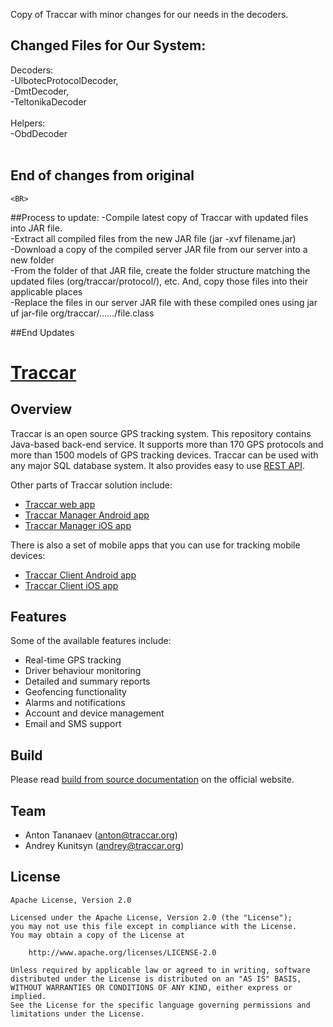 Copy of Traccar with minor changes for our needs in the decoders. 

## Changed Files for Our System: 

Decoders: <BR>
-UlbotecProtocolDecoder, <BR>
-DmtDecoder, <BR>
-TeltonikaDecoder<BR>
<BR>
Helpers: <BR>
-ObdDecoder<BR>
<BR>

## End of changes from original 
    <BR>
##Process to update:
-Compile latest copy of Traccar with updated files into JAR file. 
<BR>
-Extract all compiled files from the new JAR file (jar -xvf filename.jar)
<BR>
-Download a copy of the compiled server JAR file from our server into a new folder
<BR>
-From the folder of that JAR file, create the folder structure matching the updated files (org/traccar/protocol/), etc. And, copy those files into their applicable places
<BR>
-Replace the files in our server JAR file with these compiled ones using jar uf jar-file org/traccar/....../file.class
    
##End Updates
    
   
    
    
    






# [Traccar](https://www.traccar.org)

## Overview

Traccar is an open source GPS tracking system. This repository contains Java-based back-end service. It supports more than 170 GPS protocols and more than 1500 models of GPS tracking devices. Traccar can be used with any major SQL database system. It also provides easy to use [REST API](https://www.traccar.org/traccar-api/).

Other parts of Traccar solution include:

- [Traccar web app](https://github.com/traccar/traccar-web)
- [Traccar Manager Android app](https://github.com/traccar/traccar-manager-android)
- [Traccar Manager iOS app](https://github.com/traccar/traccar-manager-ios)

There is also a set of mobile apps that you can use for tracking mobile devices:

- [Traccar Client Android app](https://github.com/traccar/traccar-client-android)
- [Traccar Client iOS app](https://github.com/traccar/traccar-client-ios)

## Features

Some of the available features include:

- Real-time GPS tracking
- Driver behaviour monitoring
- Detailed and summary reports
- Geofencing functionality
- Alarms and notifications
- Account and device management
- Email and SMS support

## Build

Please read [build from source documentation](https://www.traccar.org/build/) on the official website.

## Team

- Anton Tananaev ([anton@traccar.org](mailto:anton@traccar.org))
- Andrey Kunitsyn ([andrey@traccar.org](mailto:andrey@traccar.org))

## License

    Apache License, Version 2.0

    Licensed under the Apache License, Version 2.0 (the "License");
    you may not use this file except in compliance with the License.
    You may obtain a copy of the License at

        http://www.apache.org/licenses/LICENSE-2.0

    Unless required by applicable law or agreed to in writing, software
    distributed under the License is distributed on an "AS IS" BASIS,
    WITHOUT WARRANTIES OR CONDITIONS OF ANY KIND, either express or implied.
    See the License for the specific language governing permissions and
    limitations under the License.
